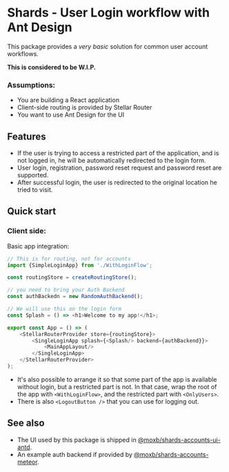 # Shards - User Login workflow with Ant Design

This package provides a _very basic_ solution for common user account workflows.

**This is considered to be W.I.P.**

### Assumptions:

- You are building a React application
- Client-side routing is provided by Stellar Router
- You want to use Ant Design for the UI

## Features

* If the user is trying to access a restricted part of the application,
  and is not logged in, he will be automatically redirected to the login form.
* User login, registration, password reset request and password reset are supported.
* After successful login, the user is redirected to the original location he tried to visit.

## Quick start

### Client side:

Basic app integration:

```typescript jsx
// This is for routing, not for accounts
import {SimpleLoginApp} from './WithLoginFlow';

const routingStore = createRoutingStore();

// you need to bring your Auth Backend
const authBackedn = new RandomAuthBackend();

// We will use this on the login form
const Splash = () => <h1>Welcome to my app!</h1>;

export const App = () => (
    <StellarRouterProvider store={routingStore}>
        <SingleLoginApp splash={<Splash/> backend={authBackend}}>
            <MainAppLayout/>
        </SingleLoginApp>
    </StellarRouterProvider>
);
```

- It's also possible to arrange it so that some part of the app is available
  without login, but a restricted part is not.
  In that case, wrap the root of the app with `<WithLoginFlow>`,
  and the restricted part with `<OnlyUsers>`.
- There is also `<LogoutButton />` that you can use for logging out.

## See also

- The UI used by this package is shipped in
  [@moxb/shards-accounts-ui-antd](https://www.npmjs.com/package/@moxb/shards-account-ui-antd).
- An example auth backend if provided by
  [@moxb/shards-accounts-meteor](https://www.npmjs.com/package/@moxb/shards-account-meteor).
